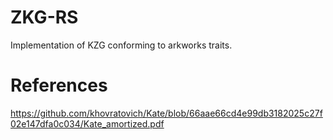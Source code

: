 # ZKG-RS
Implementation of KZG conforming to arkworks traits.


# References
https://github.com/khovratovich/Kate/blob/66aae66cd4e99db3182025c27f02e147dfa0c034/Kate_amortized.pdf